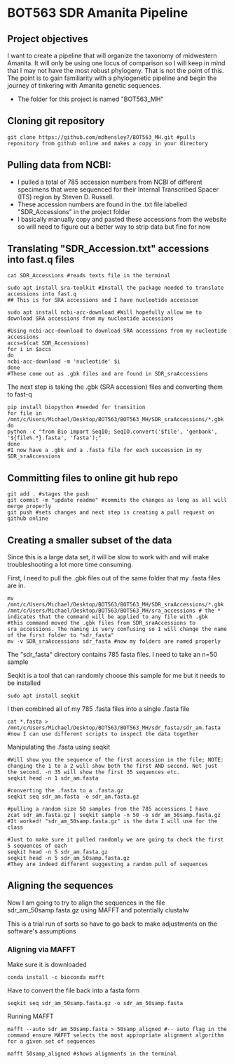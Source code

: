 # BOT563 SDR Amanita Pipeline
## Project objectives
I want to create a pipeline that will organize the taxonomy of midwestern Amanita. It will only be using one locus of comparison so I will keep in mind that I may not have the most robust phylogeny. That is not the point of this. The point is to gain familiarity with a phylogenetic pipeline and begin the journey of tinkering with Amanita genetic sequences.
- The folder for this project is named "BOT563_MH"
## Cloning git repository
```shell
git clone https://github.com/mdhensley7/BOT563_MH.git #pulls repository from github online and makes a copy in your directory
```

## Pulling data from NCBI:
- I pulled a total of 785 accession numbers from NCBI of different specimens that were sequenced for their Internal Transcribed Spacer (ITS) region by Steven D. Russell.
- These accession numbers are found in the .txt file labelled "SDR_Accessions" in the project folder
- I basically manually copy and pasted these accessions from the website so will need to figure out a better way to strip data but fine for now

## Translating "SDR_Accession.txt" accessions into fast.q files
```shell
cat SDR_Accessions #reads texts file in the terminal

sudo apt install sra-toolkit #Install the package needed to translate accessions into fast.q
## This is for SRA accessions and I have nucleotide accession

sudo apt install ncbi-acc-download #Will hopefully allow me to download SRA accessions from my nucleotide accessions

#Using ncbi-acc-download to download SRA accessions from my nucleotide accessions
accs=$(cat SDR_Accessions)
for i in $accs
do
ncbi-acc-download -m 'nucleotide' $i
done
#These come out as .gbk files and are found in SDR_sraAccessions
```

The next step is taking the .gbk (SRA accession) files and converting them to fast-q
```shell
pip install biopython #needed for transition
for file in /mnt/c/Users/Michael/Desktop/BOT563/BOT563_MH/SDR_sraAccessions/*.gbk
do
python -c "from Bio import SeqIO; SeqIO.convert('$file', 'genbank', '${file%.*}.fasta', 'fasta');"
done 
#I now have a .gbk and a .fasta file for each succession in my SDR_sraAccessions
```
## Committing files to online git hub repo
```shell
git add . #stages the push
git commit -m "update readme" #commits the changes as long as all will merge properly
git push #sets changes and next step is creating a pull request on github online
```
## Creating a smaller subset of the data
Since this is a large data set, it will be slow to work with and will make troubleshooting a lot more time consuming.

First, I need to pull the .gbk files out of the same folder that my .fasta files are in.
```shell
mv /mnt/c/Users/Michael/Desktop/BOT563/BOT563_MH/SDR_sraAccessions/*.gbk /mnt/c/Users/Michael/Desktop/BOT563/BOT563_MH/sra_accessions # the * indicates that the command will be applied to any file with .gbk
#this command moved the .gbk files from SDR_sraAccessions to sra_accessions. The naming is very confusing so I will change the name of the first folder to "sdr_fasta"
mv -v SDR_sraAccessions sdr_fasta #now my folders are named properly
```

The "sdr_fasta" directory contains 785 fasta files. I need to take an n=50 sample

Seqkit is a tool that can randomly choose this sample for me but it needs to be installed
```shell
sudo apt install seqkit
```
I then combined all of my 785 .fasta files into a single .fasta file
```shell
cat *.fasta > /mnt/c/Users/Michael/Desktop/BOT563/BOT563_MH/sdr_fasta/sdr_am.fasta
#now I can use different scripts to inspect the data together
```
Manipulating the .fasta using seqkit
```shell
#Will show you the sequence of the first accession in the file; NOTE: changing the 1 to a 2 will show both the first AND second. Not just the second. -n 35 will show the first 35 sequences etc.
seqkit head -n 1 sdr_am.fasta

#converting the .fasta to a .fasta.gz
seqkit seq sdr_am.fasta -o sdr_am.fasta.gz

#pulling a random size 50 samples from the 785 accessions I have
zcat sdr_am.fasta.gz | seqkit sample -n 50 -o sdr_am_50samp.fasta.gz
#It worked! "sdr_am_50samp.fasta.gz" is the data I will use for the class

#Just to make sure it pulled randomly we are going to check the first 5 sequences of each
seqkit head -n 5 sdr_am.fasta.gz
seqkit head -n 5 sdr_am_50samp.fasta.gz
#They are indeed different suggesting a random pull of sequences
```
## Aligning the sequences
Now I am going to try to align the sequences in the file sdr_am_50samp.fasta.gz using MAFFT and potentially clustalw

This is a trial run of sorts so have to go back to make adjustments on the software's assumptions

### Aligning via MAFFT
Make sure it is downloaded
```shell
conda install -c bioconda mafft
```
Have to convert the file back into a fasta form
```shell
seqkit seq sdr_am_50samp.fasta.gz -o sdr_am_50samp.fasta
```
Running MAFFT
```shell
mafft --auto sdr_am_50samp.fasta > 50samp_aligned #-- auto flag in the command ensure MAFFT selects the most appropriate alignment algorithm for a given set of sequences

mafft 50samp_aligned #shows alignments in the terminal
```
